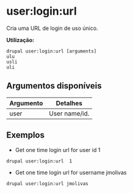 # user:login:url
Cria uma URL de login de uso único.

**Utilização:**
```
drupal user:login:url [arguments]
ulu
usli
uli
```

## Argumentos disponíveis
Argumento | Detalhes
---------|-------------
user | User name/id.

## Exemplos
* Get one time login url for user id 1
```
drupal user:login:url  1
```
* Get one time login url for username jmolivas
```
drupal user:login:url jmolivas
```
